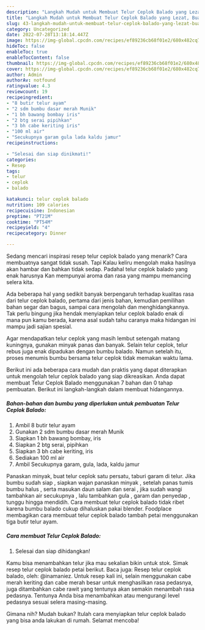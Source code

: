 ```yaml
---
description: "Langkah Mudah untuk Membuat Telur Ceplok Balado yang Lezat, Buat Buka Puasa Menggugah Selera"
title: "Langkah Mudah untuk Membuat Telur Ceplok Balado yang Lezat, Buat Buka Puasa Menggugah Selera"
slug: 43-langkah-mudah-untuk-membuat-telur-ceplok-balado-yang-lezat-buat-buka-puasa-menggugah-selera
category: Uncategorized
date: 2022-07-28T13:18:14.447Z
image: https://img-global.cpcdn.com/recipes/ef89236cb68f01e2/680x482cq70/telur-ceplok-balado-foto-resep-utama.jpg
hideToc: false
enableToc: true
enableTocContent: false
thumbnail: https://img-global.cpcdn.com/recipes/ef89236cb68f01e2/680x482cq70/telur-ceplok-balado-foto-resep-utama.jpg
cover: https://img-global.cpcdn.com/recipes/ef89236cb68f01e2/680x482cq70/telur-ceplok-balado-foto-resep-utama.jpg
author: Admin
authorAv: notfound
ratingvalue: 4.3
reviewcount: 19
recipeingredient:
- "8 butir telur ayam"
- "2 sdm bumbu dasar merah Munik"
- "1 bh bawang bombay iris"
- "2 btg serai pipihkan"
- "3 bh cabe keriting iris"
- "100 ml air"
- "Secukupnya garam gula lada kaldu jamur"
recipeinstructions:

- "Selesai dan siap dinikmati!"
categories:
- Resep
tags:
- telur
- ceplok
- balado

katakunci: telur ceplok balado 
nutrition: 109 calories
recipecuisine: Indonesian
preptime: "PT21M"
cooktime: "PT54M"
recipeyield: "4"
recipecategory: Dinner

---
```



Sedang mencari inspirasi resep telur ceplok balado yang menarik? Cara membuatnya sangat tidak susah. Tapi Kalau keliru mengolah maka hasilnya akan hambar dan bahkan tidak sedap. Padahal telur ceplok balado yang enak harusnya Kan mempunyai aroma dan rasa yang mampu memancing selera kita.


Ada beberapa hal yang sedikit banyak berpengaruh terhadap kualitas rasa dari telur ceplok balado, pertama dari jenis bahan, kemudian pemilihan bahan segar dan bagus, sampai cara mengolah dan menghidangkannya. Tak perlu bingung jika hendak menyiapkan telur ceplok balado enak di mana pun kamu berada, karena asal sudah tahu caranya maka hidangan ini mampu jadi sajian spesial.

Agar mendapatkan telur ceplok yang masih lembut setengah matang kuningnya, gunakan minyak panas dan banyak. Selain telur ceplok, telur rebus juga enak dipadukan dengan bumbu balado. Namun setelah itu, proses menumis bumbu bersama telur ceplok tidak memakan waktu lama.


Berikut ini ada beberapa cara mudah dan praktis yang dapat diterapkan untuk mengolah telur ceplok balado yang siap dikreasikan. Anda dapat membuat Telur Ceplok Balado menggunakan 7 bahan dan 0 tahap pembuatan. Berikut ini langkah-langkah dalam membuat hidangannya.

<!--inarticleads1-->

##### Bahan-bahan dan bumbu yang diperlukan untuk pembuatan Telur Ceplok Balado:

1. Ambil 8 butir telur ayam
1. Gunakan 2 sdm bumbu dasar merah Munik
1. Siapkan 1 bh bawang bombay, iris
1. Siapkan 2 btg serai, pipihkan
1. Siapkan 3 bh cabe keriting, iris
1. Sediakan 100 ml air
1. Ambil Secukupnya garam, gula, lada, kaldu jamur


Panaskan minyak, buat telur ceplok satu persatu, taburi garam di telur. Jika bumbu sudah siap , siapkan wajan panaskan minyak , setelah panas tumis bumbu halus , serta masukan daun salam dan serai , jika sudah wangi tambahkan air secukupnya , lalu tambahkan gula , garam dan penyedap , tunggu hingga mendidih. Cara membuat telur ceplok balado tidak ribet karena bumbu balado cukup dihaluskan pakai blender. Foodplace membagikan cara membuat telur ceplok balado tambah petai menggunakan tiga butir telur ayam. 

<!--inarticleads2-->

##### Cara membuat Telur Ceplok Balado:


1. Selesai dan siap dihidangkan!

Kamu bisa menambahkan telur jika mau sekalian bikin untuk stok. Simak resep telur ceplok balado petai berikut. Baca juga: Resep telur ceplok balado, oleh: @inamaniez. Untuk resep kali ini, selain menggunakan cabe merah keriting dan cabe merah besar untuk menghasilkan rasa pedasnya, juga ditambahkan cabe rawit yang tentunya akan semakin menambah rasa pedasnya. Tentunya Anda bisa menambahkan atau mengurangi level pedasnya sesuai selera masing-masing. 

Gimana nih? Mudah bukan? Itulah cara menyiapkan telur ceplok balado yang bisa anda lakukan di rumah. Selamat mencoba!
